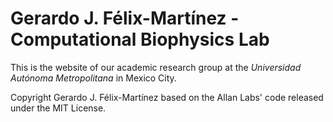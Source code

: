 # Gerardo J. Félix-Martínez - Computational Biophysics Lab

This is the website of our academic research group at the *Universidad Autónoma Metropolitana* in Mexico City.

Copyright Gerardo J. Félix-Martínez based on the Allan Labs' code released under the MIT License.

